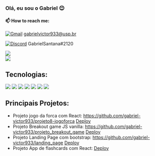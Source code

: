 ### Olá, eu sou o Gabriel 😊

#### 📫 How to reach me: 

[![Gmail](https://img.shields.io/badge/Gmail-D14836?style=for-the-badge&logo=gmail&logoColor=white)](https://criarmeulink.com.br/u/1677002423) gabrielvictor933@usp.br

[![Discord](https://img.shields.io/badge/Discord-7289DA?style=for-the-badge&logo=discord&logoColor=white)](GabrielSantana#2120) GabrielSantana#2120


<div>
 <img align=center src= "https://github-readme-stats.vercel.app/api?username=gabriel-victor933&show_icons=true&theme=radical&card_width=450">
 <br />
 <img align="center" src= "https://github-readme-stats.vercel.app/api/top-langs/?username=gabriel-victor933&layout=compact&theme=radical&card_width=400">
</div>





## Tecnologias: 
[![](https://img.shields.io/badge/JavaScript-F7DF1E?style=for-the-badge&logo=javascript&logoColor=black)]()
[![](https://img.shields.io/badge/HTML5-E34F26?style=for-the-badge&logo=html5&logoColor=white)]()
[![](https://img.shields.io/badge/CSS3-1572B6?style=for-the-badge&logo=css3&logoColor=white)]()
[![](https://img.shields.io/badge/React-20232A?style=for-the-badge&logo=react&logoColor=61DAF)]()
[![](https://img.shields.io/badge/GIT-E44C30?style=for-the-badge&logo=git&logoColor=white)]()
[![](https://img.shields.io/badge/GitHub-100000?style=for-the-badge&logo=github&logoColor=white)]()
[![](https://img.shields.io/badge/Bootstrap-563D7C?style=for-the-badge&logo=bootstrap&logoColor=white)]()


## Principais Projetos: 
 - Projeto jogo da forca com React: https://github.com/gabriel-victor933/projeto8-jogoforca [Deploy](https://projeto8-jogoforca-eight-gilt.vercel.app/) <br />
 - Projeto Breakout game JS vanilla: https://github.com/gabriel-victor933/projeto_breakout_game [Deploy](https://gabriel-victor933.github.io/projeto_breakout_game/) <br />
 - Projeto Landing Page com bootstrap: https://github.com/gabriel-victor933/landing_page [Deploy](https://landing-page-black-three.vercel.app/)
 - Projeto App de flashcards com React: [Deploy](projeto9-zaprecall-jx012zh2b-gabriel-victor933.vercel.app)
